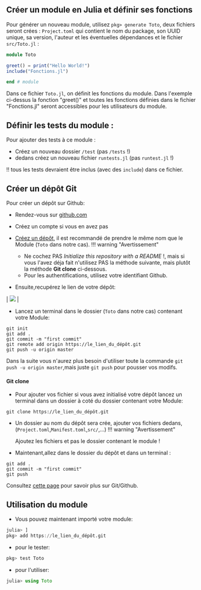 ## Créer un module en Julia et définir ses fonctions
Pour générer un nouveau module, utilisez `pkg> generate Toto`,
deux fichiers seront crées : `Project.toml` qui contient le nom du package, son UUID unique, sa version, l'auteur et les éventuelles dépendances 
et le fichier `src/Toto.jl` :

```julia
module Toto

greet() = print("Hello World!")
include("Fonctions.jl")

end # module
```
Dans ce fichier `Toto.jl`, on définit les fonctions du module.
Dans l'exemple ci-dessus la fonction "greet()" et toutes les fonctions définies dans le fichier "Fonctions.jl" seront accessibles pour les utilisateurs du module.


## Définir les tests du module :

Pour ajouter des tests à ce module :

* Créez un nouveau dossier `/test` (pas `/tests` !)
* dedans créez un nouveau fichier `runtests.jl` (pas `runtest.jl` !)

!! tous les tests devraient être inclus (avec des `include`) dans ce fichier. 


## Créer un dépôt Git

Pour créer un dépôt sur Github:

* Rendez-vous sur [github.com](github.com)
* Créez un compte si vous en avez pas
* [Créez un dépôt](https://github.com/new), il est recommandé de prendre le même nom que le Module (`Toto` dans notre cas).
!!! warning "Avertissement"
    
    * Ne cochez PAS *Initialize this repository with a README* !, mais si vous l'avez déja fait n'utilisez PAS la méthode suivante, mais plutôt la méthode **Git clone** ci-dessous.
    * Pour les authentifications, utilisez votre identifiant Github.

* Ensuite,recupérez le lien de votre dépôt:

| [![](https://sansnom.org/activities/discussions/documentation/free-software/pull-request/clone_https.png)]() |

* Lancez un terminal dans le dossier (`Toto` dans notre cas) contenant votre Module:
```
git init 
git add .  
git commit -m "first commit" 
git remote add origin https://le_lien_du_dépôt.git 
git push -u origin master
```
Dans la suite vous n'aurez plus besoin d'utiliser toute la commande `git push -u origin master`,mais juste `git push` pour pousser vos modifs.
#### Git clone
* Pour ajouter vos fichier si vous avez initialisé votre dépôt lancez un terminal dans un dossier à coté du dossier contenant votre Module:
```
git clone https://le_lien_du_dépôt.git 
```
* Un dossier au nom du dépôt sera crée, ajouter vos fichiers dedans,(`Project.toml`,`Manifest.toml`,`src/`,...)
!!! warning "Avertissement"
    
    Ajoutez les fichiers et pas le dossier contenant le module !
    
* Maintenant,allez dans le dossier du dépôt et dans un terminal :

```
git add .  
git commit -m "first commit" 
git push
```

Consultez [cette page](https://guides.github.com/activities/hello-world/) pour savoir plus sur Git/Github.


## Utilisation du module

* Vous pouvez maintenant importé votre module:

```julia
julia> ]
pkg> add https://le_lien_du_dépôt.git
```
* pour le tester: 

```julia
pkg> test Toto
```
* pour l'utiliser:

```julia
julia> using Toto
```
